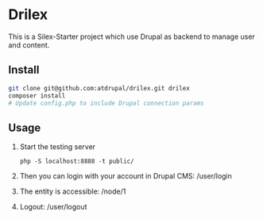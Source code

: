 Drilex
====

This is a Silex-Starter project which use Drupal as backend to manage user and content.

## Install

```bash
git clone git@github.com:atdrupal/drilex.git drilex
composer install
# Update config.php to include Drupal connection params
```

## Usage

1. Start the testing server

    `php -S localhost:8888 -t public/`

2. Then you can login with your account in Drupal CMS: /user/login
3. The entity is accessible: /node/1
4. Logout: /user/logout
